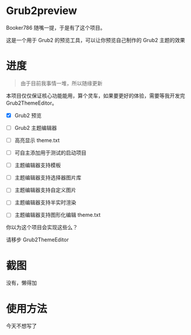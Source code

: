 # Grub2preview

Booker786 随嘴一提，于是有了这个项目。

这是一个用于 Grub2 的预览工具，可以让你预览自己制作的 Grub2 主题的效果

# 进度

> 由于目前我事情一堆，所以随缘更新

本项目仅仅保证核心功能能用，算个灵车，如果要更好的体验，需要等我开发完 Grub2ThemeEditor。

- [x] Grub2 预览

- [ ] Grub2 主题编辑器
- [ ] 高亮显示 theme.txt
- [ ] 可自主添加用于测试的启动项目
- [ ] 主题编辑器支持模板
- [ ] 主题编辑器支持选择器图片库
- [ ] 主题编辑器支持自定义图片
- [ ] 主题编辑器支持半实时渲染
- [ ] 主题编辑器支持图形化编辑 theme.txt

你以为这个项目会实现这些么？

请移步 Grub2ThemeEditor

# 截图

没有，懒得加

# 使用方法

今天不想写了
